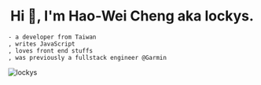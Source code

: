 <h1 align="center">Hi 👋, I'm Hao-Wei Cheng aka lockys.</h1>

```
- a developer from Taiwan
, writes JavaScript
, loves front end stuffs
, was previously a fullstack engineer @Garmin
```

<p><img align="left" src="https://github-readme-stats.vercel.app/api/top-langs?username=lockys&show_icons=true&locale=en&layout=compact" alt="lockys" /></p>


